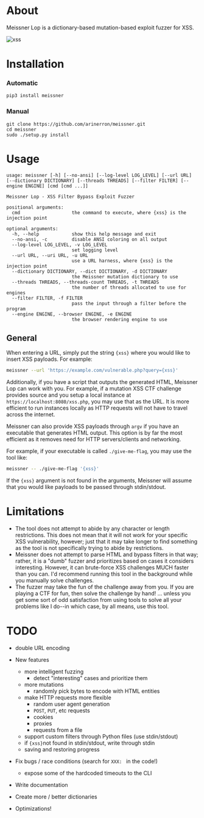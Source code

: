 # About

Meissner Lop is a dictionary-based mutation-based exploit fuzzer for XSS.

![xss](https://raw.githubusercontent.com/Arinerron/meissner/master/tests/run.gif)

# Installation
### Automatic

```bash
pip3 install meissner
```

### Manual

```
git clone https://github.com/arinerron/meissner.git
cd meissner
sudo ./setup.py install
```

# Usage

```
usage: meissner [-h] [--no-ansi] [--log-level LOG_LEVEL] [--url URL] [--dictionary DICTIONARY] [--threads THREADS] [--filter FILTER] [--engine ENGINE] [cmd [cmd ...]]

Meissner Lop - XSS Filter Bypass Exploit Fuzzer

positional arguments:
  cmd                   the command to execute, where {xss} is the injection point

optional arguments:
  -h, --help            show this help message and exit
  --no-ansi, -c         disable ANSI coloring on all output
  --log-level LOG_LEVEL, -v LOG_LEVEL
                        set logging level
  --url URL, --uri URL, -u URL
                        use a URL harness, where {xss} is the injection point
  --dictionary DICTIONARY, --dict DICTIONARY, -d DICTIONARY
                        the Meissner mutation dictionary to use
  --threads THREADS, --threads-count THREADS, -t THREADS
                        the number of threads allocated to use for engines
  --filter FILTER, -f FILTER
                        pass the input through a filter before the program
  --engine ENGINE, --browser ENGINE, -e ENGINE
                        the browser rendering engine to use
```

## General

When entering a URL, simply put the string `{xss}` where you would like to insert XSS payloads. For example:

```bash
meissner --url 'https://example.com/vulnerable.php?query={xss}'
```

Additionally, if you have a script that outputs the generated HTML, Meissner Lop can work with you. For example, if a mutation XSS CTF challenge provides source and you setup a local instance at `https://localhost:8080/xss.php`, you may use that as the URL. It is more efficient to run instances locally as HTTP requests will not have to travel across the internet.

Meissner can also provide XSS payloads through `argv` if you have an executable that generates HTML output. This option is by far the most efficient as it removes need for HTTP servers/clients and networking.

For example, if your executable is called `./give-me-flag`, you may use the tool like:

```bash
meissner -- ./give-me-flag '{xss}'
```

If the `{xss}` argument is not found in the arguments, Meissner will assume that you would like payloads to be passed through stdin/stdout.

# Limitations

- The tool does not attempt to abide by any character or length restrictions. This does not mean that it will not work for your specific XSS vulnerability, however; just that it may take longer to find something as the tool is not specifically trying to abide by restrictions.
- Meissner does not attempt to parse HTML and bypass filters in that way; rather, it is a "dumb" fuzzer and prioritizes based on cases it considers interesting. However, it can brute-force XSS challenges MUCH faster than you can. I'd recommend running this tool in the background while you manually solve challenges.
- The fuzzer may take the fun of the challenge away from you. If you are playing a CTF for fun, then solve the challenge by hand! ... unless you get some sort of odd satisfaction from using tools to solve all your problems like I do--in which case, by all means, use this tool.

# TODO
- double URL encoding

- New features
    - more intelligent fuzzing
        - detect "interesting" cases and prioritize them
    - more mutations
        - randomly pick bytes to encode with HTML entities
    - make HTTP requests more flexible
        - random user agent generation
        - `POST`, `PUT`, etc requests
        - cookies
        - proxies
        - requests from a file
    - support custom filters through Python files (use stdin/stdout)
    - if `{xss}`not found in stdin/stdout, write through stdin
    - saving and restoring progress
- Fix bugs / race conditions (search for `XXX: ` in the code!)
    - expose some of the hardcoded timeouts to the CLI
- Write documentation
- Create more / better dictionaries
- Optimizations!
